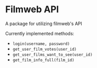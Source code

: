 # Filmweb API

A package for utilizing filmweb's API

Currently implemented methods:
* `login(username, password)`
* `get_user_film_votes(user_id)`
* `get_user_films_want_to_see(user_id)`
* `get_film_info_full(film_id)`
